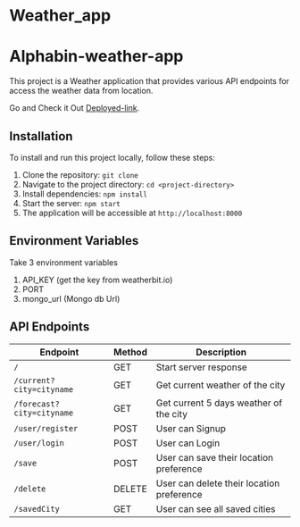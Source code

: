 # Weather_app
# Alphabin-weather-app

This project is a Weather application that provides various API endpoints for access the weather data from location.

Go and Check it Out [Deployed-link](https://alphabin-technology-weather-app.netlify.app/).

## Installation

To install and run this project locally, follow these steps:

1. Clone the repository: `git clone `
2. Navigate to the project directory: `cd <project-directory>`
3. Install dependencies: `npm install`
4. Start the server: `npm start`
5. The application will be accessible at `http://localhost:8000`

## Environment Variables

Take 3  environment variables 
 1. API_KEY (get the key from weatherbit.io)
 2. PORT
 3. mongo_url (Mongo db Url)

## API Endpoints

| Endpoint                    | Method | Description                               |
|-----------------------------|--------|-------------------------------------------|
| `/`                         | GET    | Start server response                     |
| `/current?city=cityname`    | GET    | Get current weather of the city           |
| `/forecast?city=cityname`   | GET    | Get current 5 days weather of the city    |
| `/user/register`            | POST   | User can Signup                           |
| `/user/login`               | POST   | User can Login                            |
| `/save`                     | POST   | User can save their location preference   |
| `/delete`                   | DELETE | User can delete their location preference |
| `/savedCity`                | GET    | User can see all saved cities             |

